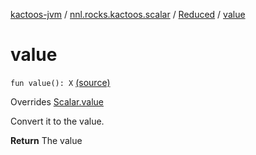 [kactoos-jvm](../../index.md) / [nnl.rocks.kactoos.scalar](../index.md) / [Reduced](index.md) / [value](.)

# value

`fun value(): X` [(source)](https://github.com/neonailol/kactoos/blob/master/kactoos-jvm/src/main/kotlin/nnl/rocks/kactoos/scalar/Reduced.kt#L25)

Overrides [Scalar.value](../../nnl.rocks.kactoos/-scalar/value.md)

Convert it to the value.

**Return**
The value

